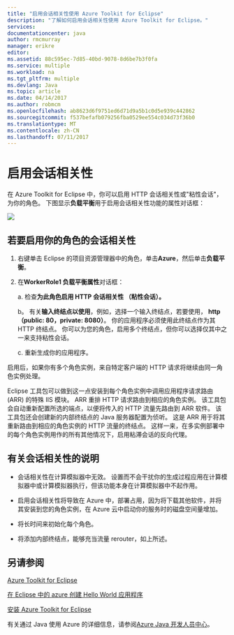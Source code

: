 ```yaml
---
title: "启用会话相关性使用 Azure Toolkit for Eclipse"
description: "了解如何启用会话相关性使用 Azure Toolkit for Eclipse。"
services: 
documentationcenter: java
author: rmcmurray
manager: erikre
editor: 
ms.assetid: 88c595ec-7d85-40bd-9078-8d6be7b3f0fa
ms.service: multiple
ms.workload: na
ms.tgt_pltfrm: multiple
ms.devlang: Java
ms.topic: article
ms.date: 04/14/2017
ms.author: robmcm
ms.openlocfilehash: ab8623d6f9751ed6d71d9a5b1c0d5e939c442862
ms.sourcegitcommit: f537befafb079256fba0529ee554c034d73f36b0
ms.translationtype: MT
ms.contentlocale: zh-CN
ms.lasthandoff: 07/11/2017
---
```

# <a name="enable-session-affinity"></a>启用会话相关性
在 Azure Toolkit for Eclipse 中，你可以启用 HTTP 会话相关性或"粘性会话"，为你的角色。 下图显示**负载平衡**用于启用会话相关性功能的属性对话框：

![][ic719492]

## <a name="to-enable-session-affinity-for-your-role"></a>若要启用你的角色的会话相关性
1. 右键单击 Eclipse 的项目资源管理器中的角色，单击**Azure**，然后单击**负载平衡**。

2. 在**WorkerRole1 负载平衡属性**对话框：

   a. 检查**为此角色启用 HTTP 会话相关性 （粘性会话）。**

   b。 有关**输入终结点以使用**，例如，选择一个输入终结点，若要使用， **http （public: 80，private: 8080）**。 你的应用程序必须使用此终结点作为其 HTTP 终结点。 你可以为您的角色，启用多个终结点，但你可以选择仅其中之一来支持粘性会话。

   c. 重新生成你的应用程序。

启用后，如果你有多个角色实例，来自特定客户端的 HTTP 请求将继续由同一角色实例处理。

Eclipse 工具包可以做到这一点安装到每个角色实例中调用应用程序请求路由 (ARR) 的特殊 IIS 模块。 ARR 重排 HTTP 请求路由到相应的角色实例。 该工具包会自动重新配置所选的端点，以便将传入的 HTTP 流量先路由到 ARR 软件。 该工具包还会创建新的内部终结点的 Java 服务器配置为侦听。 这是 ARR 用于将其重新路由到相应的角色实例的 HTTP 流量的终结点。 这样一来，在多实例部署中的每个角色实例用作的所有其他情况下，启用粘滞会话的反向代理。

## <a name="notes-about-session-affinity"></a>有关会话相关性的说明
* 会话相关性在计算模拟器中无效。 设置而不会干扰你的生成过程应用在计算模拟器中或计算模拟器执行，但该功能本身在计算模拟器中不起作用。

* 启用会话相关性将导致在 Azure 中，部署占用，因为将下载其他软件，并将其安装到您的角色实例，在 Azure 云中启动你的服务时的磁盘空间量增加。

* 将长时间来初始化每个角色。

* 将添加内部终结点，能够充当流量 rerouter，如上所述。


## <a name="see-also"></a>另请参阅
[Azure Toolkit for Eclipse][Azure Toolkit for Eclipse]

[在 Eclipse 中的 azure 创建 Hello World 应用程序][Creating a Hello World Application for Azure in Eclipse]

[安装 Azure Toolkit for Eclipse][Installing the Azure Toolkit for Eclipse] 

有关通过 Java 使用 Azure 的详细信息，请参阅[Azure Java 开发人员中心][Azure Java Developer Center]。

<!-- URL List -->

[Azure Java Developer Center]: http://go.microsoft.com/fwlink/?LinkID=699547
[Azure Toolkit for Eclipse]: http://go.microsoft.com/fwlink/?LinkID=699529
[Creating a Hello World Application for Azure in Eclipse]: http://go.microsoft.com/fwlink/?LinkID=699533
[How to Maintain Session Data with Session Affinity]: http://go.microsoft.com/fwlink/?LinkID=699539
[Installing the Azure Toolkit for Eclipse]: http://go.microsoft.com/fwlink/?LinkId=699546

<!-- IMG List -->

[ic719492]: ./media/azure-toolkit-for-eclipse-enable-session-affinity/ic719492.png

<!-- Legacy MSDN URL = https://msdn.microsoft.com/library/azure/hh690950.aspx -->
